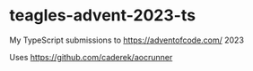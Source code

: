 # teagles-advent-2023-ts
My TypeScript submissions to https://adventofcode.com/ 2023

Uses https://github.com/caderek/aocrunner
